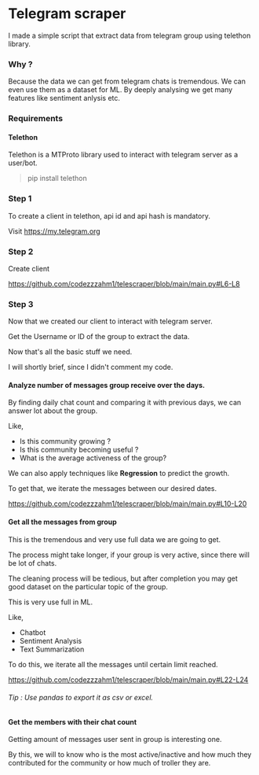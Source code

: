 # Telegram scraper 

I made a simple script that extract data from telegram group using telethon library. 

### Why ? 

Because the data we can get from telegram chats is tremendous. We can even use them as a dataset for ML. 
By deeply analysing we get many features like sentiment anlysis etc.

### Requirements 

#### Telethon 

Telethon is a MTProto library used to interact with telegram server as a user/bot. 

> pip install telethon 

### Step 1

To create a client in telethon, api id and api hash is mandatory. 

Visit https://my.telegram.org

### Step 2

Create client 

https://github.com/codezzzahm1/telescraper/blob/main/main.py#L6-L8

### Step 3

Now that we created our client to interact with telegram server. 

Get the Username or ID of the group to extract the data. 



Now that's all the basic stuff we need. 

I will shortly brief, since I didn't comment my code.

#### Analyze number of messages group receive over the days.

By finding daily chat count and comparing it with previous days, we can answer lot about the group. 

Like, 

- Is this community growing ?
- Is this community becoming useful ? 
- What is the average activeness of the group? 

We can also apply techniques like **Regression** to predict the growth.

To get that, we iterate the messages between our desired dates. 

https://github.com/codezzzahm1/telescraper/blob/main/main.py#L10-L20

#### Get all the messages from group 

This is the tremendous and very use full data we are going to get.

The process might take longer, if your group is very active, since there will be lot of chats.

The cleaning process will be tedious, but after completion you may get good dataset on the particular topic of the group. 

This is very use full in ML.

Like, 

- Chatbot 
- Sentiment Analysis
- Text Summarization 

To do this, we iterate all the messages until certain limit reached. 

https://github.com/codezzzahm1/telescraper/blob/main/main.py#L22-L24

###### Tip : Use pandas to export it as csv or excel.

#### Get the members with their chat count 

Getting amount of messages user sent in group is interesting one.

By this, we will to know who is the most active/inactive and how much they contributed for the community or how much of troller they are.



